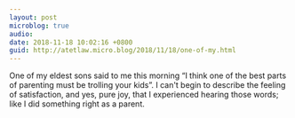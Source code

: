 ```yaml
---
layout: post
microblog: true
audio: 
date: 2018-11-18 10:02:16 +0800
guid: http://atetlaw.micro.blog/2018/11/18/one-of-my.html
---
```

One of my eldest sons said to me this morning “I think one of the best parts of parenting must be trolling your kids”.  I can't begin to describe the feeling of satisfaction, and yes, pure joy, that I experienced hearing those words; like I did something right as a parent.
